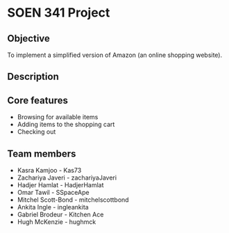 # SOEN 341 Project

## Objective

To implement a simplified version of Amazon (an online shopping website).

## Description

## Core features

* Browsing for available items
* Adding items to the shopping cart
* Checking out

## Team members

* Kasra Kamjoo - Kas73
* Zachariya Javeri - zachariyaJaveri
* Hadjer Hamlat - HadjerHamlat
* Omar Tawil - SSpaceApe
* Mitchel Scott-Bond - mitchelscottbond
* Ankita Ingle - ingleankita
* Gabriel Brodeur - Kitchen Ace
* Hugh McKenzie - hughmck
